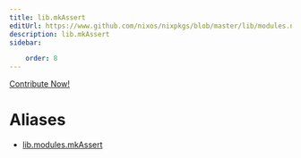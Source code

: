 ```yaml
---
title: lib.mkAssert
editUrl: https://www.github.com/nixos/nixpkgs/blob/master/lib/modules.nix#L1016C14
description: lib.mkAssert
sidebar:

    order: 8
---
```


<a href="https://www.github.com/nixos/nixpkgs/blob/master/lib/modules.nix#L1016C14">Contribute Now!</a>


# Aliases

- [lib.modules.mkAssert](reference/lib/modules/lib-modules-mkAssert)


